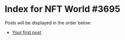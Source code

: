 # Index for NFT World #3695
Posts will be displayed in the order below:

- [Your first post](./001-first.md)

